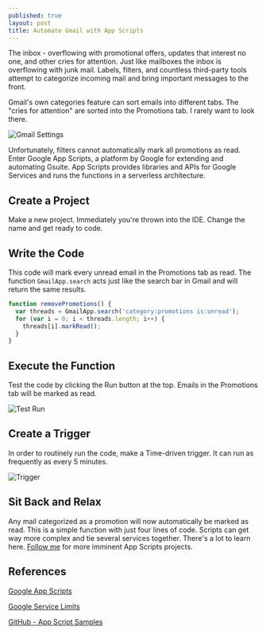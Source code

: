 ```yaml
---
published: true
layout: post
title: Automate Gmail with App Scripts
---
```


The inbox - overflowing with promotional offers, updates that interest no one, and other cries for attention. Just like mailboxes the inbox is overflowing with junk mail. Labels, filters, and countless third-party tools attempt to categorize incoming mail and bring important messages to the front.

Gmail's own categories feature can sort emails into different tabs. The "cries for attention" are sorted into the Promotions tab. I rarely want to look there.

![Gmail Settings]({{site.baseurl}}/images/AppScripts-Promotions/settings.png)

Unfortunately, filters cannot automatically mark all promotions as read. Enter Google App Scripts, a platform by Google for extending and automating Gsuite. App Scripts provides libraries and APIs for Google Services and runs the functions in a serverless architecture.

## Create a Project

Make a new project. Immediately you're thrown into the IDE. Change the name and get ready to code.

## Write the Code

This code will mark every unread email in the Promotions tab as read. The function `GmailApp.search` acts just like the search bar in Gmail and will return the same results.

```jsx
function removePromotions() {
  var threads = GmailApp.search('category:promotions is:unread');
  for (var i = 0; i < threads.length; i++) {  
    threads[i].markRead(); 
  }
}
```

## Execute the Function

Test the code by clicking the Run button at the top. Emails in the Promotions tab will be marked as read.

![Test Run]({{site.baseurl}}/images/AppScripts-Promotions/run.png)

## Create a Trigger

In order to routinely run the code, make a Time-driven trigger. It can run as frequently as every 5 minutes.

![Trigger]({{site.baseurl}}/images/AppScripts-Promotions/trigger.png)

## Sit Back and Relax

Any mail categorized as a promotion will now automatically be marked as read. This is a simple function with just four lines of code. Scripts can get way more complex and tie several services together. There's a lot to learn here. [Follow me](https://twitter.com/scriptingislife) for more imminent App Scripts projects.

## References

[Google App Scripts](https://script.google.com/home)

[Google Service Limits](https://developers.google.com/apps-script/guides/services/quotas)

[GitHub - App Script Samples](https://github.com/googleworkspace/apps-script-samples)